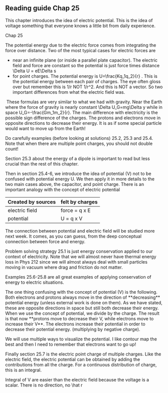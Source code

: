 ## Reading guide Chap 25

This chapter introduces the idea of electric potential. This is the idea of  voltage something that everyone knows a little bit from daily experience. 

<stop-note title="Read Knight 4ed" icon="stopnoteicons:book-icon">
<span slot="message">Chap 25</span>
</stop-note>

The potential energy due to the electric force comes from integrating the force over distance. Two of the most typical cases for electric forces are 

 * near an infinite plane (or inside a parallel plate capacitor). The electric field and force are constant so the potential is just force times distance <lrn-math>\Delta U = eE\Delta s </lrn-math>
 * for point charges. The potential energy is <lrn-math> U=\frac{Kq_1q_2}{r} </lrn-math>. This is the potential energy between each pair of charges. The eye often gloss over but remember this is 1/r NOT 1/r^2. And this is NOT a vector. So two important differences from what the electric field was. 
 
 <lrndesign-sidenote label="Instructor Note" icon="bookmark" bg-color="#c2e5f2">
 These formulas are very similar to what we had with gravity.  Near the Earth where the force of gravity is nearly constant <lrn-math> \Delta U_G=mg\Delta y</lrn-math> while in space <lrn-math>U_G=-\frac{Gm_1m_2}{r}</lrn-math>. The main difference with electricity is the possible sign difference of the charges. The protons and electrons move in opposite directions to decrease their energy. It is as if some special particle would want to move up from the Earth!
</lrndesign-sidenote>

Do carefully examples (before looking at solutions) 25.2, 25.3 and 25.4. Note that when there are multiple point charges, you should not double count!

Section 25.3 about the energy of a dipole is important to read but less crucial than the rest of this chapter. 

Then in section 25.4-6, we introduce the idea of potential (V) not to be confused with potential energy U.  We then apply it in more details to the two main cases above, the capacitor, and point charge. There is an important analogy with the concept of electric potential

|Created by sources | felt by charges|
| :--- | :--- |
|electric field | force = q x E|
|potential | U = q x V |

<lrndesign-sidenote label="Instructor Note" icon="bookmark" bg-color="#c2e5f2">
The connection between potential and electric field will be studied more next week. It comes, as you can guess, from the deep conceptual connection between force and energy. 
</lrndesign-sidenote>
 
Problem solving strategy 25.1 is just energy conservation applied to our context of electricity. Note that we will almost never have thermal energy loss in Phys 212 since we will almost always deal with small particles moving in vacuum where drag and friction do not matter. 

Examples 25.6-25.8 are all great examples of applying conservation of energy to electric situations. 

<lrndesign-sidenote label="Instructor Note" icon="bookmark" bg-color="#c2e5f2">
The one thing confusing with the concept of potential (V) is the following. Both electrons and protons always move in the direction of **decreasing** potential energy (unless external work is done on them). As we have stated, these are opposite directions in space but still both decrease their energy. When we use the concept of potential, we divide by the charge. The result is that now **protons move to decrease their V, while electrons move to increase their V**. The electrons increase their potential in order to decrease their potential energy. (multiplying by negative charge).  
</lrndesign-sidenote>

We will use multiple ways to visualize the potential. I like contour map the best and then I need to remember that electrons want to go up!

Finally section 25.7 is the electric point charge of multiple charges. Like the electric field, the electric potential can be obtained by adding the contributions from all the charge. For a continuous distribution of charge, this is an integral. 

<lrndesign-sidenote label="Instructor Note" icon="bookmark" bg-color="#c2e5f2">
Integral of V are easier than the electric field because the voltage is a scalar. There is no direction, no <lrn-math>\hat r </lrn-math>
</lrndesign-sidenote>




